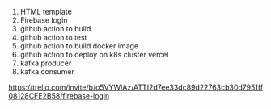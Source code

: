 1) HTML template
2) Firebase login
3) github action to build
4) github action to test
5) github action to build docker image
6) github action to deploy on k8s cluster vercel
7) kafka producer
8) kafka consumer


https://trello.com/invite/b/o5VYWlAz/ATTI2d7ee33dc89d22763cb30d7951ff08128CFE2B58/firebase-login